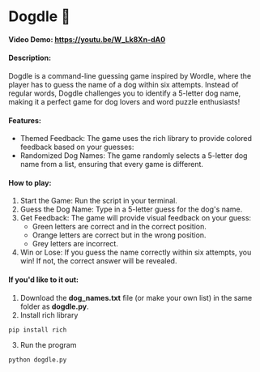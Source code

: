 # Dogdle 🐶
#### Video Demo: <https://youtu.be/W_Lk8Xn-dA0>

#### Description: 
Dogdle is a command-line guessing game inspired by Wordle, where the player has to guess the name of a dog within six attempts. Instead of regular words, Dogdle challenges you to identify a 5-letter dog name, making it a perfect game for dog lovers and word puzzle enthusiasts!

#### Features:
* Themed Feedback: The game uses the rich library to provide colored feedback based on your guesses:
* Randomized Dog Names: The game randomly selects a 5-letter dog name from a list, ensuring that every game is different.

#### How to play:
1. Start the Game: Run the script in your terminal.
2. Guess the Dog Name: Type in a 5-letter guess for the dog's name.
3. Get Feedback: The game will provide visual feedback on your guess:
   - Green letters are correct and in the correct position.
   - Orange letters are correct but in the wrong position.
   - Grey letters are incorrect.
4. Win or Lose: If you guess the name correctly within six attempts, you win! If not, the correct answer will be revealed.

#### If you'd like to it out:
1.  Download the **dog_names.txt** file (or make your own list) in the same folder as **dogdle.py**.
2.  Install rich library
```
pip install rich
```
3.  Run the program
```
python dogdle.py
```
 
